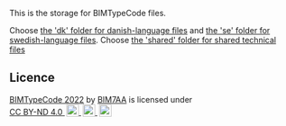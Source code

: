 This is the storage for BIMTypeCode files.

Choose [the 'dk' folder for danish-language files](https://github.com/bimtypecode/bimtypecode/tree/main/dk) and [the 'se' folder for swedish-language files](https://github.com/bimtypecode/bimtypecode/tree/main/se). Choose [the 'shared' folder for shared technical files](https://github.com/bimtypecode/bimtypecode/tree/main/shared)


## Licence
<p xmlns:cc="http://creativecommons.org/ns#" xmlns:dct="http://purl.org/dc/terms/">
        <a property="dct:title" rel="cc:attributionURL" href="../da/index.html">BIMTypeCode 2022</a> by 
        <a rel="cc:attributionURL dct:creator" property="cc:attributionName" href="http://BIM7AA.dk">BIM7AA</a> is licensed under 
        <a href="http://creativecommons.org/licenses/by-nd/4.0/?ref=chooser-v1" target="_blank" rel="license noopener noreferrer" 
        style="display:inline-block;">CC BY-ND 4.0 <img style="height:22px!important;margin-left:3px;vertical-align:text-bottom;" 
        src="https://mirrors.creativecommons.org/presskit/icons/cc.svg?ref=chooser-v1">
        <img style="height:22px!important;margin-left:3px;vertical-align:text-bottom;" 
        src="https://mirrors.creativecommons.org/presskit/icons/by.svg?ref=chooser-v1">
        <img style="height:22px!important;margin-left:3px;vertical-align:text-bottom;" 
        src="https://mirrors.creativecommons.org/presskit/icons/nd.svg?ref=chooser-v1"></a></p>
</p>
